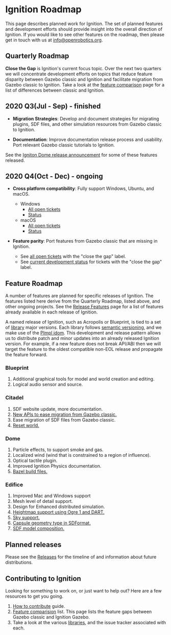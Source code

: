# Ignition Roadmap

This page describes planned work for Ignition. The set of planned
features and development efforts should provide insight into the overall
direction of Ignition. If you would like to
see other features on the roadmap, then please get in touch with us at
info@openrobotics.org.

## Quarterly Roadmap

**Close the Gap** is Ignition's current focus topic. Over the next two
quarters we will concentrate development efforts on topics that reduce
feature disparity between Gazebo classic and Ignition and facilitate migration from
Gazebo classic to Ignition. Take a look at the
[feature comparison](/docs/citadel/comparison) page for a list of
differences between classic and Ignition.

## 2020 Q3(Jul - Sep) - finished

* **Migration Strategies**: Develop and document strategies for migrating
plugins, SDF files, and other simulation resources from Gazebo classic to Ignition.

* **Documentation**: Improve documentation release process and usability.
Port relevant Gazebo classic tutorials to Ignition.

See the [Igniton Dome release announcement](https://www.openrobotics.org/blog/2019/12/11/ignition-dome-released)
for some of these features released.

## 2020 Q4(Oct - Dec) - ongoing

* **Cross platform compatibility**: Fully support Windows, Ubuntu, and macOS.
    * Windows
        * [All open tickets](https://github.com/search?q=org%3Aignitionrobotics+label%3AWindows&type=Issues)
        * [Status](https://github.com/orgs/ignitionrobotics/projects/3?card_filter_query=label%3AWindows)
    * macOS
        * [All open tickets](https://github.com/search?q=org%3Aignitionrobotics+label%3AmacOS&type=Issues)
        * [Status](https://github.com/orgs/ignitionrobotics/projects/3?card_filter_query=label%3AmacOS)

* **Feature parity**: Port features from Gazebo classic that are missing in Ignition.
    * See [all open tickets](https://github.com/search?q=org%3Aignitionrobotics+label%3A%22close+the+gap%22&state=open&type=Issues)
      with the "close the gap" label.
    * See [current development status](https://github.com/orgs/ignitionrobotics/projects/3?card_filter_query=label%3A%22close+the+gap%22)
      for tickets with the "close the gap" label.

## Feature Roadmap

A number of features are planned for specific releases of Ignition. The
features listed here derive from the Quarterly Roadmap, listed above, and other
ongoing projects.  See the [Release Features](/docs/all/release-features) page for a list of features already available in each release of Ignition.

A named release of Ignition, such as Acropolis or Blueprint, is tied to
a set of [library](/libs) major versions. Each library follows
[semantic versioning](https://semver.org/), and we make use of the [PImpl
idom](https://en.cppreference.com/w/cpp/language/pimpl). This development
and release pattern allows us to distribute patch and minor updates into an already released Ignition version. For example, if a new feature does not break API/ABI then we will target the feature to the oldest compatible non-EOL release and propagate the feature forward.

### Blueprint

1. Additional graphical tools for model and world creation and editing.
1. Logical audio sensor and source.

### Citadel

1. SDF website update, more documentation.
1. [New APIs to ease migration from Gazebo classic.](https://github.com/ignitionrobotics/ign-gazebo/issues/325)
1. Ease migration of SDF files from Gazebo classic.
1. [Reset world.](https://github.com/ignitionrobotics/ign-gazebo/issues/203)

### Dome

1. Particle effects, to support smoke and gas.
1. Localized wind (wind that is constrained to a region of influence).
1. Optical tactile plugin.
1. Improved Ignition Physics documentation.
1. [Bazel build files.](https://github.com/ignitionrobotics/ign-bazel)

### Edifice

1. Improved Mac and Windows support
1. Mesh level of detail support.
1. Design for Enhanced distributed simulation.
1. [Heightmap support using Ogre 1 and DART.](https://github.com/ignitionrobotics/ign-gazebo/issues/237)
1. [Sky support.](https://github.com/ignitionrobotics/ign-rendering/issues/98)
1. [Capsule geometry type in SDFormat.](https://github.com/osrf/sdformat/issues/376)
1. [SDF model composition.](https://github.com/osrf/sdformat/issues/278)

## Planned releases

Please see the [Releases](/docs/all/releases) for the timeline of and information about future distributions.

## Contributing to Ignition

Looking for something to work on, or just want to help out? Here are a few
resources to get you going.

1. [How to contribute](/docs/all/contributing) guide.
1. [Feature comparision](/docs/citadel/comparison) list. This page lists the
   feature gaps between Gazebo classic and Ignition Gazebo.
1. Take a look at the various [libraries](/libs), and the issue tracker
   associated with each.
